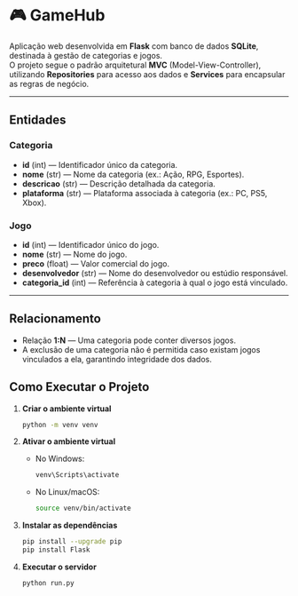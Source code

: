# 🎮 GameHub 

Aplicação web desenvolvida em **Flask** com banco de dados **SQLite**, destinada à gestão de categorias e jogos.  
O projeto segue o padrão arquitetural **MVC** (Model-View-Controller), utilizando **Repositories** para acesso aos dados e **Services** para encapsular as regras de negócio.

---

##  Entidades

### Categoria
- **id** (int) — Identificador único da categoria.
- **nome** (str) — Nome da categoria (ex.: Ação, RPG, Esportes).
- **descricao** (str) — Descrição detalhada da categoria.
- **plataforma** (str) — Plataforma associada à categoria (ex.: PC, PS5, Xbox).

### Jogo
- **id** (int) — Identificador único do jogo.
- **nome** (str) — Nome do jogo.
- **preco** (float) — Valor comercial do jogo.
- **desenvolvedor** (str) — Nome do desenvolvedor ou estúdio responsável.
- **categoria_id** (int) — Referência à categoria à qual o jogo está vinculado.

---

## Relacionamento

- Relação **1:N** — Uma categoria pode conter diversos jogos.
- A exclusão de uma categoria não é permitida caso existam jogos vinculados a ela, garantindo integridade dos dados.

##  Como Executar o Projeto

1. **Criar o ambiente virtual**  
    ```bash
    python -m venv venv
    ```

2. **Ativar o ambiente virtual**  
    - No Windows:  
      ```bash
      venv\Scripts\activate
      ```  
    - No Linux/macOS:  
      ```bash
      source venv/bin/activate
      ```

3. **Instalar as dependências**  
    ```bash
    pip install --upgrade pip
    pip install Flask
    ```

4. **Executar o servidor**  
    ```bash
    python run.py
    ```